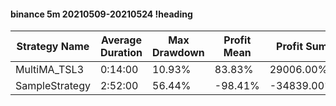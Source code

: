 #### binance 5m 20210509-20210524 !heading
| Strategy Name  | Average Duration | Max Drawdown | Profit Mean | Profit Sum | Profit Total | Trade Count | Win Rate |
| -------------- | ---------------- | ------------ | ----------- | ---------- | ------------ | ----------- | -------- |
| MultiMA_TSL3   | 0:14:00          | 10.93%       | 83.83%      | 29006.00%  | 7465.00%     | 346         | 71.97%   |
| SampleStrategy | 2:52:00          | 56.44%       | -98.41%     | -34839.00% | -5326.00%    | 354         | 75.71%   |